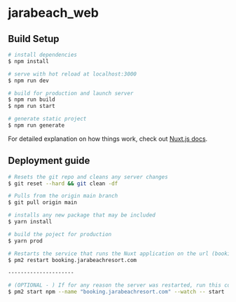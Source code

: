 # jarabeach_web

## Build Setup

```bash
# install dependencies
$ npm install

# serve with hot reload at localhost:3000
$ npm run dev

# build for production and launch server
$ npm run build
$ npm run start

# generate static project
$ npm run generate
```

For detailed explanation on how things work, check out [Nuxt.js docs](https://nuxtjs.org).



## Deployment guide 

```bash
# Resets the git repo and cleans any server changes
$ git reset --hard && git clean -df

# Pulls from the origin main branch
$ git pull origin main

# installs any new package that may be included
$ yarn install

# build the poject for production
$ yarn prod

# Restarts the service that runs the Nuxt application on the url (booking.jarabeachresort.com)
$ pm2 restart booking.jarabeachresort.com

---------------------

# (OPTIONAL - ) If for any reason the server was restarted, run this command the first time only
$ pm2 start npm --name "booking.jarabeachresort.com" --watch -- start
```
